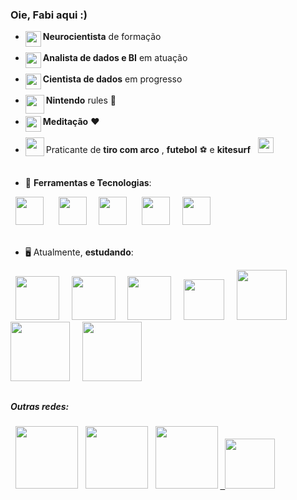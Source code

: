 <!--### Hi there 👋-->

<!--
**fabicorallokuhlmann/fabicorallokuhlmann** is a ✨ _special_ ✨ repository because its `README.md` (this file) appears on your GitHub profile.

Here are some ideas to get you started:

- 🔭 I’m currently working on ...
- 🌱 I’m currently learning ...
- 👯 I’m looking to collaborate on ...
- 🤔 I’m looking for help with ...
- 💬 Ask me about ...
- 📫 How to reach me: ...
- 😄 Pronouns: ...
- ⚡ Fun fact: ...
-->
### Oie, Fabi aqui :)
- **Neurocientista** de formação <img src="https://www.svgrepo.com/show/395921/brain.svg" width="25" align = "left"/> <div display="inline-flex"><br/>
- **Analista de dados e BI** em atuação <img src="https://www.svgrepo.com/show/445692/data-source.svg" width="25" align = "left"/> <div display="inline-flex"><br/>
- **Cientista de dados** em progresso <img src="https://www.svgrepo.com/show/445691/data-science.svg" width="25" align = "left"/> <div display="inline-flex"><br/>
- **Nintendo** rules :metal: <img src="https://www.svgrepo.com/show/303386/nintendo-2-logo.svg" width="30" align = "left"/><br/><br/>
- **Meditação** :heart: <img src="https://images.emojiterra.com/google/noto-emoji/unicode-15.1/color/svg/1f9d8-1f3fc-2640.svg" width="25" align = "left"/><div display="inline-flex"><br/>
- Praticante de **tiro com arco** <img src= "https://www.svgrepo.com/show/96292/archery.svg" width="30" align = "left" display= "inline-flex"/>, **futebol** ⚽ e **kitesurf** &nbsp;&nbsp;<img src= "https://www.svgrepo.com/show/8211/kitesurfing.svg" width="25" align = "right = -1px"/><div display="inline-flex">


##
- :rocket: **Ferramentas e Tecnologias**:
<div display="inline">
&nbsp;&nbsp;<img src="https://cdn.jsdelivr.net/gh/devicons/devicon/icons/python/python-original.svg" width ="45" /> &nbsp;&nbsp;        
&nbsp;&nbsp;<img src="https://cdn.jsdelivr.net/gh/devicons/devicon/icons/microsoftsqlserver/microsoftsqlserver-plain.svg" width ="45" />&nbsp;&nbsp;
&nbsp;&nbsp;<img src="https://powerapps.microsoft.com/images/application-logos/svg/powerbi.svg" width="45"/> &nbsp;&nbsp;  
&nbsp;&nbsp;<img src="https://cdn.jsdelivr.net/gh/devicons/devicon/icons/mysql/mysql-original.svg" width ="45" />&nbsp;&nbsp;
&nbsp;&nbsp;<img src="https://upload.wikimedia.org/wikipedia/commons/thumb/3/34/Microsoft_Office_Excel_%282019%E2%80%93present%29.svg/512px-Microsoft_Office_Excel_%282019%E2%80%93present%29.svg.png" width="45"/>&nbsp;&nbsp;  
<br/><br/> </div> 


- 🖥️ Atualmente, **estudando**:
<div display="inline">
&nbsp;&nbsp;<img src="https://img.shields.io/badge/Numpy-777BB4?style=for-the-badge&logo=numpy&logoColor=white" width ="70" />&nbsp;&nbsp;
&nbsp;&nbsp;<img src="https://img.shields.io/badge/Pandas-2C2D72?style=for-the-badge&logo=pandas&logoColor=white" width ="70" />&nbsp;&nbsp;
&nbsp;&nbsp;<img src="https://img.shields.io/badge/Plotly-239120?style=for-the-badge&logo=plotly&logoColor=white" width ="70" />&nbsp;&nbsp;
&nbsp;&nbsp;<img src="https://img.shields.io/badge/SciPy-654FF0?style=for-the-badge&logo=SciPy&logoColor=white" width ="65" />&nbsp;&nbsp;
&nbsp;&nbsp;<img src="https://img.shields.io/badge/Matplotlib-%238b0000.svg?style=for-the-badge&logo=Matplotlib&logoColor=black" width ="80" />&nbsp;&nbsp;
&nbsp;&nbsp;<img src="https://img.shields.io/badge/TensorFlow-FF6F00?style=for-the-badge&logo=TensorFlow&logoColor=white" width ="95" />&nbsp;&nbsp;
&nbsp;&nbsp;<img src="https://img.shields.io/badge/scikit_learn-F7931E?style=for-the-badge&logo=scikit-learn&logoColor=white" width ="95" />&nbsp;&nbsp;
  </div>

## 
##### Outras redes: 
<div display="inline"> 
&nbsp;&nbsp;<img src="https://img.shields.io/badge/linkedin-%230077B5.svg?style=for-the-badge&logo=linkedin&logoColor=white" width ="100">
&nbsp;&nbsp;<img src="https://img.shields.io/badge/Instagram-E4405F?style=for-the-badge&logo=instagram&logoColor=white" width ="100" />
&nbsp;&nbsp;<img src="https://img.shields.io/badge/Portfolio-255E63?style=for-the-badge&logo=About.me&logoColor=white" width ="100" />

<a href="mailto:fabiana.corallo01@gmail.com">
&nbsp;&nbsp;<img src="https://img.shields.io/badge/Gmail-D14836?style=for-the-badge&logo=gmail&logoColor=white" width ="80"/>
</a> 
</div>
 
 <!--
 <a href="https://linkedin.com/in/lucas-leal-santos">
  <img src="https://img.shields.io/badge/linkedin-%230077B5.svg?style=for-the-badge&logo=linkedin&logoColor=white">
</a>
-->
<!--
&nbsp;&nbsp;<img src="https://github.com/microsoft/PowerBI-Icons/blob/main/SVG/Power-Virtual-Agents-Colored.svg" width ="45" />&nbsp;&nbsp;
&nbsp;&nbsp;<img src="https://github.com/microsoft/PowerBI-Icons/blob/main/SVG/Power-Apps-Colored.svg" width ="45" />&nbsp;&nbsp;
<br/><br/>-->

<!--
<img src="https://www.vectorlogo.zone/logos/metabase/metabase-icon.svg" width ="45">
<img src="https://www.svgrepo.com/show/354012/looker-icon.svg" width ="45">
<img src="https://www.svgrepo.com/show/374159/vba.svg" width ="45"
-->
